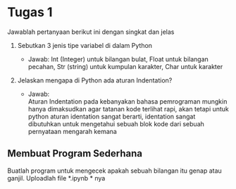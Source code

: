 # Tugas 1

Jawablah pertanyaan berikut ini dengan singkat dan jelas
1. Sebutkan 3 jenis tipe variabel di dalam Python
    * Jawab: 
    Int (Integer) untuk bilangan bulat, Float untuk bilangan pecahan, Str (string) untuk kumpulan karakter, Char untuk karakter


2. Jelaskan mengapa di Python ada aturan Indentation?
    * Jawab:    
Aturan Indentation pada kebanyakan bahasa pemrograman mungkin hanya dimaksudkan agar tatanan kode terlihat rapi, akan tetapi untuk python aturan identation sangat berarti, identation sangat dibutuhkan untuk mengetahui sebuah blok kode dari sebuah pernyataan mengarah kemana

    
## Membuat Program Sederhana

Buatlah program untuk mengecek apakah sebuah bilangan itu genap atau ganjil. Uploadlah file *.ipynb * nya


